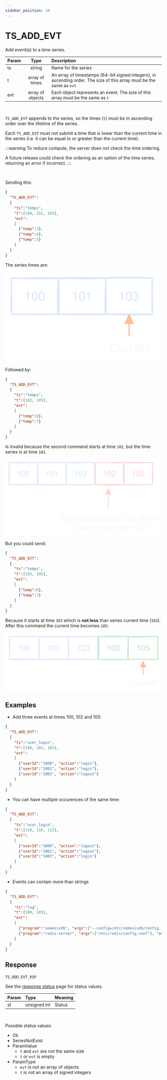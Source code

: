 ```yaml
---
sidebar_position: 10
---
```


# TS_ADD_EVT
Add event(s) to a time series.


|Param|Type|Description|
|:---|:---:|:---|
|ts|string|Name for the series|
|t|array  of times|An array of timestamps (64-bit signed integers), in ascending order. The size of this array must be the same as `evt`|
|evt|array of objects|Each object represents an event. The size of this array must be the same as `t`|

<br/>

`TS_ADD_EVT` appends to the series, so the times (`t`) must be in ascending order over the lifetime of the series.

Each `TS_ADD_EVT` must not submit a time that is lower than the current time in the series (i.e. it can be equal to or greater than the current time).

:::warning
To reduce compute, the server does not check the time ordering.

A future release could check the ordering as an option of the time series, returning an error if incorrect.
:::

<br/>

Sending this:

```json
{
  "TS_ADD_EVT":
  {
    "ts":"temps",
    "t":[100, 101, 103],
    "evt":
    [
      {"temp":3},
      {"temp":4},
      {"temp":5}
    ]
  }
}
```

The series times are:

![first](img/ts-add-evt-times_0.svg)

Followed by:

```json
{
  "TS_ADD_EVT":
  {
    "ts":"temps",
    "t":[102, 105],
    "evt":
    [
      {"temp":6},
      {"temp":7}
    ]
  }
}
```

Is invalid because the second command starts at time `102`, but the time series is at time `103`.

![second](img/ts-add-evt-times_1.svg)


But you could send:

```json
{
  "TS_ADD_EVT":
  {
    "ts":"temps",
    "t":[103, 105],
    "evt":
    [
      {"temp":6},
      {"temp":7}
    ]
  }
}
```

Because it starts at time `103` which is **not less** than series current time (`103`). After this command the current time becomes `105`:

![second](img/ts-add-evt-times_2.svg)


## Examples

- Add three events at times 100, 102 and 105:

```json
{
  "TS_ADD_EVT":
  {
    "ts":"user_login",
    "t":[100, 102, 105],
    "evt":
    [
      {"userId":"1000", "action":"login"},
      {"userId":"1001", "action":"login"},
      {"userId":"1002", "action":"logout"}
    ]
  }
}
```

- You can have multiple occurences of the same time:

```json
{
  "TS_ADD_EVT":
  {
    "ts":"user_login",
    "t":[110, 110, 112],
    "evt":
    [
      {"userId":"1000", "action":"logout"},
      {"userId":"1001", "action":"logout"},
      {"userId":"1003", "action":"login"}
    ]
  }
}
```


- Events can contain more than strings

```json
{
  "TS_ADD_EVT":
  {
    "ts":"log",
    "t":[500, 505],
    "evt":
    [
      {"program":"nemesisdb", "args":["--config=/etc/nemesisdb/config.json"], "user":"ndb", "root":false},
      {"program":"redis-server", "args":["/etc/redis/config.conf"], "user":"redis", "root":false}
    ]
  }
}
```



## Response

`TS_ADD_EVT_RSP`

See the [response status](./../TS-Statuses) page for status values.


|Param|Type|Meaning|
|:---|:---|:---|
|st|unsigned int|Status|

<br/>

Possible status values:

- Ok
- SeriesNotExist
- ParamValue
  - `t` and `evt` are not the same size
  - `t` or `evt` is empty
- ParamType
  - `evt` is not an array of objects
  - `t` is not an array of signed integers

